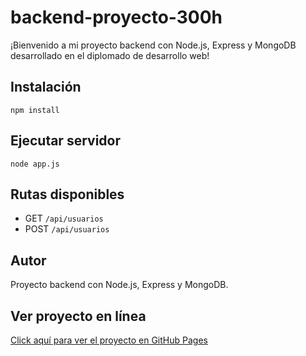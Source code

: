 # backend-proyecto-300h

¡Bienvenido a mi proyecto backend con Node.js, Express y MongoDB desarrollado en el diplomado de desarrollo web!

## Instalación
```
npm install
```

## Ejecutar servidor
```
node app.js
```

## Rutas disponibles
- GET `/api/usuarios`
- POST `/api/usuarios`

## Autor
Proyecto backend con Node.js, Express y MongoDB.

## Ver proyecto en línea

[Click aquí para ver el proyecto en GitHub Pages](https://brayan-rodriguez-iberoamericana.github.io/mi-segundo-proyecto-br/)